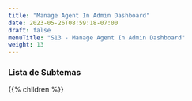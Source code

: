 ```yaml
---
title: "Manage Agent In Admin Dashboard"
date: 2023-05-26T08:59:18-07:00
draft: false
menuTitle: "S13 - Manage Agent In Admin Dashboard"
weight: 13
---
```


### Lista de Subtemas
{{% children  %}}

